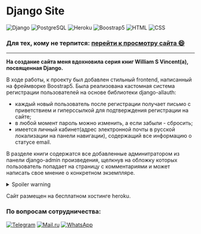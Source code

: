 <h1>Django Site</h1>

![Django](https://img.shields.io/badge/-Django-B6D2D5?style=for-the-badge&logo=Django)
![PostgreSQL](https://img.shields.io/badge/-PostgreSQL-B6D2D5?style=for-the-badge&logo=PostgreSQL)
![Heroku](https://img.shields.io/badge/-Heroku-B6D2D5?style=for-the-badge&logo=Heroku)
![Boostrap5](https://img.shields.io/badge/-Boostrap5-B6D2D5?style=for-the-badge&logo=Boostrap5)
![HTML](https://img.shields.io/badge/-HTML-B6D2D5?style=for-the-badge&logo=HTML)
![CSS](https://img.shields.io/badge/-CSS-B6D2D5?style=for-the-badge&logo=CSS)


### Для тех, кому не терпится: [перейти к просмотру сайта &#128516;](https://pageshub.herokuapp.com/)
______________________________________________________

<b>На создание сайта меня вдохновила серия книг William S Vincent(а), посвященная Django.</b>

В ходе работы, к проекту был добавлен стильный frontend, написанный на фреймворке Boostrap5.
Была реализована кастомная система регистрации пользователей на основе библиотеки django-allauth:
- каждый новый пользователь после регистрации получает письмо с приветствием и гиперссылкой для подтверждения регистрации на сайте;
- в любой момент пароль можно изменить, а если забыли - сбросить;
- имеется личный кабинет(адрес электронной почты в русской локализации на панели навигации), содержащий все информацию о статусе email.

В разделе книги содержатся все добавленные админитратором из панели django-admin произведения, щелкнув на обложку которых пользователь попадает на страницу с комментариями и может написать свое мнение о конкретном экземпляре. 

<details>
  <summary>Spoiler warning</summary>
  
  
    К сожалению, в виду ограничения доступа ко многим зарубежным сервисам для разработчиков из России, отображение обложек книг не доступно. Однако весь прочий функционал присутствует. Хотелось подключить в качестве хранения медиа и статики Amazon s3 bucket или Cloudinary, или Google cloud storage, но без карт и счетов в иностранных банках сегодня это невозможно!


</details>

Сайт размещен на бесплатном хостинге heroku.  


### По вопросам сотрудничества:
[![Telegram](https://img.shields.io/badge/-Telegram-B6D2D5?style=social&logo=Telegram)](https://t.me/popupfckup)
[![Mail.ru](https://img.shields.io/badge/-Mail.ru-B6D2D5?style=social&logo=Mail.ru)](https://e.mail.ru/compose/?mailto=fisenko.business%40mail.ru)
[![WhatsApp](https://img.shields.io/badge/-WhatsApp-B6D2D5?style=social&logo=WhatsApp)](https://api.whatsapp.com/send?phone=79678208089)
